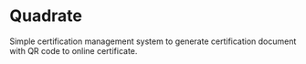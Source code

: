 # Quadrate

Simple certification management system to generate certification document with QR code to online certificate.
